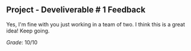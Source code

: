 ## Project - Develiverable \# 1 Feedback 
 
Yes, I'm fine with you just working in a team of two. I think this is a great idea! Keep going. 



*Grade*: 10/10 